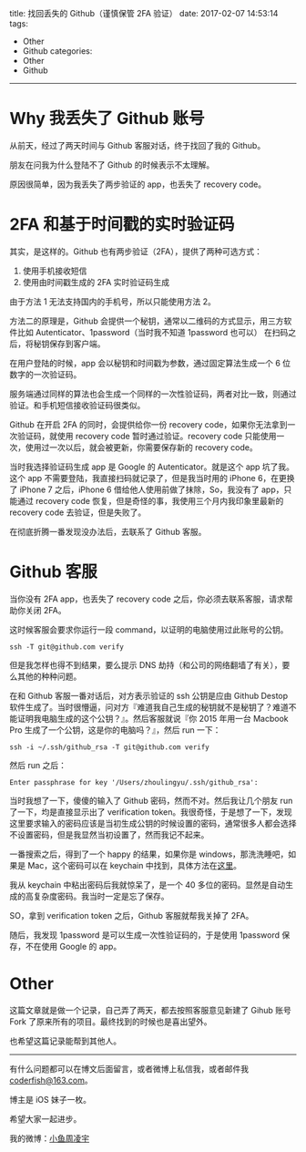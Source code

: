 title: 找回丢失的 Github（谨慎保管 2FA 验证）
date: 2017-02-07 14:53:14
tags:
  - Other
  - Github
categories:
  - Other
  - Github
---

# Why 我丢失了 Github 账号

从前天，经过了两天时间与 Github 客服对话，终于找回了我的 Github。

朋友在问我为什么登陆不了 Github 的时候表示不太理解。

原因很简单，因为我丢失了两步验证的 app，也丢失了 recovery code。

<!-- More -->

# 2FA 和基于时间戳的实时验证码

其实，是这样的。Github 也有两步验证（2FA），提供了两种可选方式：

1. 使用手机接收短信
2. 使用由时间戳生成的 2FA 实时验证码生成

由于方法 1 无法支持国内的手机号，所以只能使用方法 2。

方法二的原理是，Github 会提供一个秘钥，通常以二维码的方式显示，用三方软件比如 Autenticator、1password（当时我不知道 1password 也可以） 在扫码之后，将秘钥保存到客户端。

在用户登陆的时候，app 会以秘钥和时间戳为参数，通过固定算法生成一个 6 位数字的一次验证码。

服务端通过同样的算法也会生成一个同样的一次性验证码，两者对比一致，则通过验证。和手机短信接收验证码很类似。

Github 在开启 2FA 的同时，会提供给你一份 recovery code，如果你无法拿到一次验证码，就使用 recovery code 暂时通过验证。recovery code 只能使用一次，使用过一次以后，就会被更新，你需要保存新的 recovery code。

当时我选择验证码生成 app 是 Google 的 Autenticator。就是这个 app 坑了我。这个 app 不需要登陆，我直接扫码就记录了，但是我当时用的 iPhone 6，在更换了 iPhone 7 之后，iPhone 6 借给他人使用前做了抹除，So，我没有了 app，只能通过 recovery code 恢复，但是奇怪的事，我使用三个月内我印象里最新的 recovery code 去验证，但是失败了。

在彻底折腾一番发现没办法后，去联系了 Github 客服。

# Github 客服

当你没有 2FA app，也丢失了 recovery code 之后，你必须去联系客服，请求帮助你关闭 2FA。

这时候客服会要求你运行一段 command，以证明的电脑使用过此账号的公钥。

```
ssh -T git@github.com verify
```

但是我怎样也得不到结果，要么提示 DNS 劫持（和公司的网络翻墙了有关），要么其他的种种问题。

在和 Github 客服一番对话后，对方表示验证的 ssh 公钥是应由 Github Destop 软件生成了。当时很懵逼，问对方『难道我自己生成的秘钥就不是秘钥了？难道不能证明我电脑生成的这个公钥？』。然后客服就说『你 2015 年用一台 Macbook Pro 生成了一个公钥，这是你的电脑吗？』，然后 run 一下：

```
ssh -i ~/.ssh/github_rsa -T git@github.com verify
```

然后 run 之后：

```
Enter passphrase for key '/Users/zhoulingyu/.ssh/github_rsa':
```

当时我想了一下，傻傻的输入了 Github 密码，然而不对。然后我让几个朋友 run 了一下，均是直接显示出了 verification token。我很奇怪，于是想了一下，发现这里要求输入的密码应该是当初生成公钥的时候设置的密码，通常很多人都会选择不设置密码，但是我显然当初设置了，然而我记不起来。

一番搜索之后，得到了一个 happy 的结果，如果你是 windows，那洗洗睡吧，如果是 Mac，这个密码可以在 keychain 中找到，具体方法在[这里](https://help.github.com/articles/recovering-your-ssh-key-passphrase/)。

我从 keychain 中粘出密码后我就惊呆了，是一个 40 多位的密码。显然是自动生成的高复杂度密码。我当时一定是忘了保存。

SO，拿到 verification token 之后，Github 客服就帮我关掉了 2FA。

随后，我发现 1password 是可以生成一次性验证码的，于是使用 1password 保存，不在使用 Google 的 app。

# Other

这篇文章就是做一个记录，自己弄了两天，都去按照客服意见新建了 Gihub 账号 Fork 了原来所有的项目。最终找到的时候也是喜出望外。

也希望这篇记录能帮到其他人。


----

有什么问题都可以在博文后面留言，或者微博上私信我，或者邮件我 <coderfish@163.com>。

博主是 iOS 妹子一枚。

希望大家一起进步。

我的微博：[小鱼周凌宇](http://weibo.com/coderfish/)




